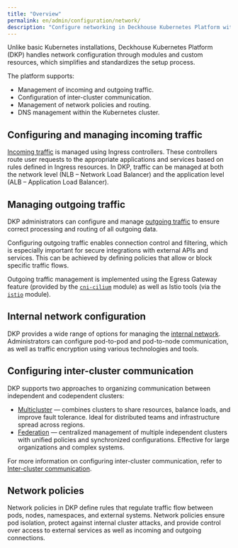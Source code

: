 ```yaml
---
title: "Overview"
permalink: en/admin/configuration/network/
description: "Configure networking in Deckhouse Kubernetes Platform with CNI, ingress, egress, load balancing, and network policies. Complete network configuration and management guide."
---
```


Unlike basic Kubernetes installations,
Deckhouse Kubernetes Platform (DKP) handles network configuration through modules and custom resources,
which simplifies and standardizes the setup process.

The platform supports:

- Management of incoming and outgoing traffic.
- Configuration of inter-cluster communication.
- Management of network policies and routing.
- DNS management within the Kubernetes cluster.

## Configuring and managing incoming traffic

[Incoming traffic](../network/ingress/) is managed using Ingress controllers.
These controllers route user requests to the appropriate applications and services based on rules defined in Ingress resources.
In DKP, traffic can be managed at both the network level (NLB – Network Load Balancer)
and the application level (ALB – Application Load Balancer).

## Managing outgoing traffic

DKP administrators can configure and manage [outgoing traffic](../network/egress/gateway.html)
to ensure correct processing and routing of all outgoing data.

Configuring outgoing traffic enables connection control and filtering,
which is especially important for secure integrations with external APIs and services.
This can be achieved by defining policies that allow or block specific traffic flows.

Outgoing traffic management is implemented using the Egress Gateway feature
(provided by the [`cni-cilium`](/modules/cni-cilium/) module) as well as Istio tools (via the [`istio`](/modules/istio/) module).

## Internal network configuration

DKP provides a wide range of options for managing the [internal network](../network/internal/configuration.html).
Administrators can configure pod-to-pod and pod-to-node communication, as well as traffic encryption using various technologies and tools.

## Configuring inter-cluster communication

DKP supports two approaches to organizing communication between independent and codependent clusters:

- [Multicluster](../network/alliance/multicluster.html) — combines clusters to share resources,
  balance loads, and improve fault tolerance.
  Ideal for distributed teams and infrastructure spread across regions.
- [Federation](../network/alliance/federation.html) — centralized management of multiple independent clusters
  with unified policies and synchronized configurations.
  Effective for large organizations and complex systems.

For more information on configuring inter-cluster communication, refer to [Inter-cluster communication](../network/alliance/).

## Network policies

Network policies in DKP define rules that regulate traffic flow between pods, nodes, namespaces, and external systems.
Network policies ensure pod isolation, protect against internal cluster attacks,
and provide control over access to external services as well as incoming and outgoing connections.
